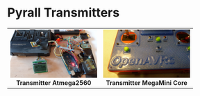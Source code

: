 # Pyrall Transmitters

<table cellspacing=0>
  <tr>
    <td align=center width=200><a href="https://github.com/Ingwie/OpenAVRc_Hw/tree/V3/User's%20OpenAVRc%20Transmitters/Pyrall/T1/T1.md"><img src="https://github.com/Ingwie/OpenAVRc_Hw/blob/V3/User's%20OpenAVRc%20Transmitters/Pyrall/T1/IMG_1.jpg" border="0" name="submit" title="Transmitter Atmega2560" alt="Transmitter Atmega2560"/></a><br><b>Transmitter Atmega2560</b></td>
	<td align=center width=200><a href="https://github.com/Ingwie/OpenAVRc_Hw/tree/V3/User's%20OpenAVRc%20Transmitters/Pyrall/T2/T2.md"><img src="https://github.com/Ingwie/OpenAVRc_Hw/blob/V3/User's%20OpenAVRc%20Transmitters/Pyrall/T2/IMG_1.jpg" border="0" name="submit" title="Transmitter MegaMini Core" alt="Transmitter MegaMini Core"/></a><br><b>Transmitter MegaMini Core</b></td>
  </tr>
</table>


